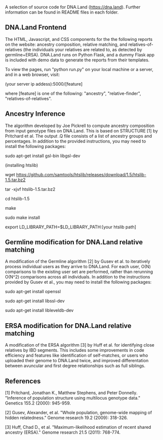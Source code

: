 A selection of source code for DNA.Land (https://dna.land). Further information can be found in README files in each folder.

## DNA.Land Frontend
The HTML, Javascript, and CSS components for the the following reports on the website: ancestry composition, relative matching, and relatives-of-relatives (the individuals your relatives are related to, as detected by germline+ERSA). DNA.Land runs on Python Flask, and a dummy Flask app is included with demo data to generate the reports from their templates. 

To view the pages, run "python run.py" on your local machine or a server, and in a web browser, visit:

(your server ip addess):5000/[feature]

where [feature] is one of the following: "ancestry", "relative-finder", "relatives-of-relatives". 


## Ancestry Inference
The algorithm developed by Joe Pickrell to compute ancestry composition from input genotype files on DNA.Land. This is based on STRUCTURE [1] by Pritchard et al. The output .Q file consists of a list of ancestry groups and percentages. In addition to the provided instructions, you may need to install the following packages:

sudo apt-get install gsl-bin libgsl-dev

(installing htslib)

wget https://github.com/samtools/htslib/releases/download/1.5/htslib-1.5.tar.bz2

tar -xjvf htslib-1.5.tar.bz2

cd htslib-1.5

make

sudo make install

export LD_LIBRARY_PATH=$LD_LIBRARY_PATH:[your htslib path]


## Germline modification for DNA.Land relative matching
A modification of the Germline algorithm [2] by Gusev et al. to iteratively process individual users as they arrive to DNA.Land. For each user, O(N) comparisons to the existing user set are performed, rather than rerunning O(N^2) comparisons across all individuals. In addition to the instructions provided by Gusev et al., you may need to install the following packages:

sudo apt-get install openssl

sudo apt-get install libssl-dev

sudo apt-get install libleveldb-dev


## ERSA modification for DNA.Land relative matching
A modification of the ERSA algorithm [3] by Huff et al. for identifying close relatives by IBD segments. This includes some improvements in code efficiency and features like identification of self-matches, or users who uploaded their genome to DNA.Land twice, and improved differentation between avuncular and first degree relationships such as full siblings.


## References

[1] Pritchard, Jonathan K., Matthew Stephens, and Peter Donnelly. "Inference of population structure using multilocus genotype data." Genetics 155.2 (2000): 945-959.

[2] Gusev, Alexander, et al. "Whole population, genome-wide mapping of hidden relatedness." Genome research 19.2 (2009): 318-326.

[3] Huff, Chad D., et al. "Maximum-likelihood estimation of recent shared ancestry (ERSA)." Genome research 21.5 (2011): 768-774.
